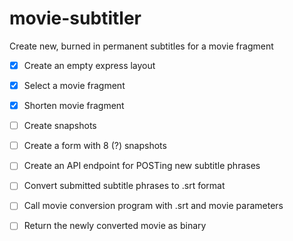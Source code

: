 # movie-subtitler
Create new, burned in permanent subtitles for a movie fragment

- [X] Create an empty express layout
- [X] Select a movie fragment
- [X] Shorten movie fragment
- [ ] Create snapshots
- [ ] Create a form with 8 (?) snapshots
- [ ] Create an API endpoint for POSTing new subtitle phrases
- [ ] Convert submitted subtitle phrases to .srt format
- [ ] Call movie conversion program with .srt and movie parameters
- [ ] Return the newly converted movie as binary
 